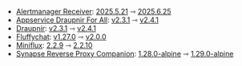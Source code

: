 * [Alertmanager Receiver](https://github.com/metio/matrix-alertmanager-receiver): [2025.5.21](https://github.com/metio/matrix-alertmanager-receiver/releases/tag/2025.5.21) ⇾ [2025.6.25](https://github.com/metio/matrix-alertmanager-receiver/releases/tag/2025.6.25)
* [Appservice Draupnir For All](https://github.com/the-draupnir-project/Draupnir): [v2.3.1](https://github.com/the-draupnir-project/Draupnir/releases/tag/v2.3.1) ⇾ [v2.4.1](https://github.com/the-draupnir-project/Draupnir/releases/tag/v2.4.1)
* [Draupnir](https://github.com/the-draupnir-project/Draupnir): [v2.3.1](https://github.com/the-draupnir-project/Draupnir/releases/tag/v2.3.1) ⇾ [v2.4.1](https://github.com/the-draupnir-project/Draupnir/releases/tag/v2.4.1)
* [Fluffychat](https://github.com/krille-chan/fluffychat): [v1.27.0](https://github.com/krille-chan/fluffychat/releases/tag/v1.27.0) ⇾ [v2.0.0](https://github.com/krille-chan/fluffychat/releases/tag/v2.0.0)
* [Miniflux](https://github.com/miniflux/v2): [2.2.9](https://github.com/miniflux/v2/releases/tag/2.2.9) ⇾ [2.2.10](https://github.com/miniflux/v2/releases/tag/2.2.10)
* [Synapse Reverse Proxy Companion](https://github.com/nginx/nginx): [1.28.0-alpine](https://github.com/nginx/nginx/releases/tag/release-1.28.0) ⇾ [1.29.0-alpine](https://github.com/nginx/nginx/releases/tag/release-1.29.0)
